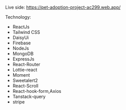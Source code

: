 Live side: https://pet-adoption-project-ac299.web.app/

Technology: 
- ReactJs
- Tailwind CSS
- DaisyUi
- Firebase
- NodeJs
- MongoDB
- ExpressJs
- React-Router
- Lottie-react
- Moment
- Sweetalert2
- React-Scroll
- React-hook-form,Axios
- Tanstack-query
- stripe

